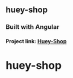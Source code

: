 ## huey-shop
### Built with Angular

#### Project link: [Huey-Shop](https://huey-shop.herokuapp.com/)

# huey-shop
